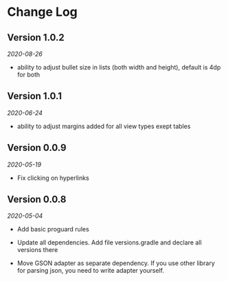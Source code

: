 Change Log
==========

## Version 1.0.2

_2020-08-26_

* ability to adjust bullet size in lists (both width and height), default is 4dp for both

## Version 1.0.1

_2020-06-24_

* ability to adjust margins added for all view types exept tables

## Version 0.0.9

_2020-05-19_

* Fix clicking on hyperlinks

## Version 0.0.8

_2020-05-04_

 *  Add basic proguard rules

 *  Update all dependencies. Add file versions.gradle and declare all versions there

 *  Move GSON adapter as separate dependency. If you use other library for parsing json, you need to write adapter yourself.